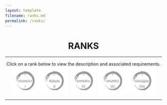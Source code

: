 ```yaml
---
layout: template
filename: ranks.md
permalink: /ranks/
---
```

<center> <h1> RANKS </h1> </center>
<hr>

<center>
Click on a rank below to view the description and associated requirements.<br>
 
<img id="studentrank" onclick="clickstudent();" src="/OSINTStudentLogo2.svg" width="90" height="90" onmouseover="hoverstudentrank();" onmouseout="unhoverstudentrank();"  alt="Student"/> 

<img id="roninrank" onclick="clickronin();"   src="/OSINTRONINLogo2.svg" width="90" height="90" onmouseover="hoverroninrank();" onmouseout="unhoverroninrank();" alt="Ronin"/>

<img id="samurairank" onclick="clicksamurai();" src="/OSINTSamuraiLogo2.svg" width="90" height="90" onmouseover="hoversamurairank();" onmouseout="unhoversamurairank();" alt="Samurai"/>

<img id="daimyorank" onclick="clickdaimyo();" src="/OSINTDaimyoLogo2.svg" width="90" height="90" onmouseover="hoverdaimyorank();" onmouseout="unhoverdaimyorank();" alt="Daimyo"/>

<img id="shogunrank" onclick="clickshogun();" src="/OSINTShogunLogo2.svg" width="90" height="90" onmouseover="hovershogunrank();" onmouseout="unhovershogunrank();" alt="Shogun"/>
</center>
<hr>

<div id="chosenrank"> </div>

<script>
 
 var count = 0;
 
function hoverstudentrank() 
{
  document.getElementById("studentrank").src = "/OSINTStudentLogo.svg";
}

function unhoverstudentrank() 
{
   if (count!=1) 
   {
    document.getElementById("studentrank").src = "/OSINTStudentLogo2.svg";
   } 
}

function hoverroninrank() 
{
  document.getElementById("roninrank").src = "/OSINTRONINLogo.svg";
}

function unhoverroninrank() 
{
   if (count!=2) 
   {
    document.getElementById("roninrank").src = "/OSINTRONINLogo2.svg";
   } 
}

function hoversamurairank() 
{
  document.getElementById("samurairank").src = "/OSINTSamuraiLogo.svg";
}

function unhoversamurairank() 
{
   if (count!=3) 
   {
    document.getElementById("samurairank").src = "/OSINTSamuraiLogo2.svg";
   } 
}

function hoverdaimyorank() 
{
  document.getElementById("daimyorank").src = "/OSINTDaimyoLogo.svg";
}

function unhoverdaimyorank() 
{
   if (count!=4) 
   {
    document.getElementById("daimyorank").src = "/OSINTDaimyoLogo2.svg";
   } 
}

function hovershogunrank() 
{
  document.getElementById("shogunrank").src = "/OSINTShogunLogo.svg";
}

function unhovershogunrank() 
{
   if (count!=5) 
   {
    document.getElementById("shogunrank").src = "/OSINTShogunLogo2.svg";
   } 
}

function clickstudent()
 {
  count = 1;
 
  document.getElementById("chosenrank").innerHTML =`<h3>Rank Description</h3>Student is the first rank on your journey to becoming a better OSINT practitioner. Users in this level should be somewhat familiar with OSINT terms and methodology, if not, they are highly recommended to do research either on their own or via the Resources link to the left. At this level, users are being introduced to the different categories of challenges that are designed to strengthen their OSINT skills, particularly writing, verbal communication, and investigation. There is no minimum amount of time required before obtaining this rank.<br><br>

In order to obtain this rank, you must submit a rank up <a href="https://www.osintdojo.com/rankuprequest/">request</a> to the OSINT Dojo with proof that you have completed all of the Rank Requirements listed below. You may use any previously completed work to meet the challenge requirements for this rank. <br> <br>

<h3>Rank Requirements</h3>
<b>1:</b> Participate in an OSINT CTF<br>
<b>2:</b> Attempt 2 OSINT challenges or quizzes of any kind<br>
<b>3:</b> Create and share a 2-minute video showcasing the steps you took to solve a previous OSINT challenge<br>
<b>4:</b> Write and publish an article, tweet, or blog post of at least 250 words showcasing steps you took to solve a previous OSINT challenge<br>
<b>5:</b> Introduce yourself to the OSINT community and let others know you are ready to learn by including the hashtag #OSINTDOJO`

  document.getElementById("studentrank").src = "/OSINTStudentLogo.svg";
  document.getElementById("roninrank").src = "/OSINTRONINLogo2.svg";
  document.getElementById("samurairank").src = "/OSINTSamuraiLogo2.svg";
  document.getElementById("daimyorank").src = "/OSINTDaimyoLogo2.svg";
  document.getElementById("shogunrank").src = "/OSINTShogunLogo2.svg";  
 }
 
 function clickronin()
 {
 
   count = 2;
   document.getElementById("chosenrank").innerHTML =`<h3>Rank Description</h3>Ronin is the second level within the OSINT Dojo. Those performing at the Ronin rank should be familiar with basic OSINT techniques and terms, and should be comfortable with searching for solutions to anything that they do not immediately understand. Users in this level will see their challenges increase in difficulty and they will be expected to perform at a slightly higher level than they did in the Student rank. Similar to the Student rank, challenges in the Ronin level heavily revolve around performing simple OSINT challenges and then using that experience to provide video or written products. Users must spend a minimum of 1 month in the Student level before applying for the Ronin rank.<br><br>

In order to obtain this rank, you must submit a rank up <a href="https://www.osintdojo.com/rankuprequest/">request</a> to the OSINT Dojo with proof that you have completed all of the Rank Requirements listed below. You may only use work completed while holding the Student level to meet the challenge requirements for this rank.<br> <br>

<h3>Rank Requirements</h3>
<b>1:</b> Rank in the top 75% of competitors or teams in an OSINT CTF<br>
<b>2:</b> Attempt 1 non-Geolocation-Based OSINT quiz<br>
<b>3:</b> Create and share a 2-minute video showcasing any OSINT topic or technique<br>
<b>4:</b> Write and publish an article, tweet, or blog post of at least 250 words showcasing steps you took to solve a previous OSINT quiz<br>
<b>5:</b> Find a new or recent OSINT article, technique, code repository, etc and share it with the OSINT Dojo community so we can add it to our resources list`

  document.getElementById("studentrank").src = "/OSINTStudentLogo2.svg";
  document.getElementById("roninrank").src = "/OSINTRONINLogo.svg";
  document.getElementById("samurairank").src = "/OSINTSamuraiLogo2.svg";
  document.getElementById("daimyorank").src = "/OSINTDaimyoLogo2.svg";
  document.getElementById("shogunrank").src = "/OSINTShogunLogo2.svg";
 }
 
 function clicksamurai()
 {
 
  count = 3;
   
  document.getElementById("chosenrank").innerHTML =`<h3>Rank Description</h3>The third rank in the OSINT Dojo is Samurai. Users at this level should be familiar with many OSINT techniques, methodologies, and platforms, and may even already have a specialization in one or more areas. Those that reach this level will continue to hone their OSINT skills introduced in the Student and Ronin stages, while simultaneously reducing their reliance on OSINT challenges as prompts for video or writing challenges. Users are also expected to judge or provide some other form of volunteer assistance for an OSINT CTF to gain experience and learn how others perform the same OSINT tasks, though often using different techniques and methodologies. Users must spend a minimum of 2 months in the Ronin level before applying for the Samurai rank.<br><br>

In order to obtain this rank, you must submit a rank up <a href="https://www.osintdojo.com/rankuprequest/">request</a> to the OSINT Dojo with proof that you have completed all of the Rank Requirements listed below. You may only use work completed while holding the Ronin level to meet the challenge requirements for this rank.<br> <br>

<h3>Rank Requirements</h3>
<b>1:</b> Rank in the top 50% of competitors or teams in an OSINT CTF<br>
<b>2:</b> Be the first to successfully answer one OSINT quiz of any type<br>
<b>3:</b> Create and share a 4-minute video showcasing an OSINT technique or demonstration unrelated to an OSINT quizbr>
<b>4:</b> Write and publish an article, tweet, or blog post of at least 500 words showcasing steps you took to solve a previous OSINT quiz<br>
<b>5:</b> Judge, or otherwise work as staff for an OSINT CTF`

  document.getElementById("studentrank").src = "/OSINTStudentLogo2.svg";
  document.getElementById("roninrank").src = "/OSINTRONINLogo2.svg";
  document.getElementById("samurairank").src = "/OSINTSamuraiLogo.svg";
  document.getElementById("daimyorank").src = "/OSINTDaimyoLogo2.svg";
  document.getElementById("shogunrank").src = "/OSINTShogunLogo2.svg";
 }
 
 function clickdaimyo()
 {
 
  count = 4;
  document.getElementById("chosenrank").innerHTML =`<h3>Rank Description</h3>Daimyo is the fourth rank in the OSINT Dojo, and the first of the two senior ranks. Users at this level should no longer rely on simple OSINT challenges as a prompt for video or writing challenges, and instead should be looking to share their expertise with others. As part of this requirement, those applying for the Daimyo level are also required to provide some form of mentorship to another OSINT Dojo member at a rank below their own. A Daimyo also should have obtained enough experience to be able to provide commentary, answer questions, or otherwise hold a conversation regarding OSINT in a podcast, webcast, or similar setting. Users must spend a minimum of 4 months in the Samurai level before applying for the Daimyo rank.<br><br>

In order to obtain this rank, you must submit a rank up <a href="https://www.osintdojo.com/rankuprequest/">request</a> to the OSINT Dojo with proof that you have completed all of the Rank Requirements listed below. You may only use work completed while holding the Samurai level to meet the challenge requirements for this rank.<br> <br>

<h3>Rank Requirements</h3>
<b>1:</b> Rank in the top 25% of competitors or teams in an OSINT CTF<br>
<b>2:</b> Be the first to successful answer a non-geolocation OSINT challenge<br>
<b>3:</b> Speak as a guest regarding OSINT on a podcast, webcast, or similar<br>
<b>4:</b> Write and publish one OSINT related article, not related to an OSINT challenge that contains at least 500 words<br>
<b>5:</b> Provide mentorship to another OSINT Dojo member of a lower rank`

  document.getElementById("studentrank").src = "/OSINTStudentLogo2.svg";
  document.getElementById("roninrank").src = "/OSINTRONINLogo2.svg";
  document.getElementById("samurairank").src = "/OSINTSamuraiLogo2.svg";
  document.getElementById("daimyorank").src = "/OSINTDaimyoLogo.svg";
  document.getElementById("shogunrank").src = "/OSINTShogunLogo2.svg";
 }
 
 function clickshogun()
 {
 
  count = 5;
  
document.getElementById("chosenrank").innerHTML =`<h3>Rank Description</h3>Shogun is the most senior rank in the traditional path of the OSINT Dojo. Users obtaining this level will have likely already made a significant impact on the OSINT community. At the Shogun level, users are expected to continue to hone their skills by attempting more difficult challenges and placing higher up in the list of competitors in OSINT CTFs. Those achieving the Shogun level should also have a strong enough technical understanding of several OSINT techniques or methodologies to be able to give a related talk at a virtual or in-person conference as well as create or contribute to an OSINT project at a technical level. Users must spend a minimum of 6 months in the Daimyo level before applying for the Shogun rank.<br><br>

In order to obtain this rank, you must submit a rank up <a href="https://www.osintdojo.com/rankuprequest/">request</a> to the OSINT Dojo with proof that you have completed all of the Rank Requirements listed below. You may only use work completed while holding the Daimyo level to meet the challenge requirements for this rank.<br> <br>

<h3>Rank Requirements</h3>
<b>1:</b> Rank in the top 10% of competitors or teams in an OSINT CTF<br>
<b>2:</b> Complete one of Sector35's OSINT quizzes<br>
<b>3:</b> Give an OSINT related presentation at a virtual or in person conference<br>
<b>4:</b> Write and publish one OSINT related article, not related to an OSINT challenge that contains at least 1000 words<br>
<b>5:</b> Create a new, or contribute to an existing, OSINT tool, project, or code repository`

  document.getElementById("studentrank").src = "/OSINTStudentLogo2.svg";
  document.getElementById("roninrank").src = "/OSINTRONINLogo2.svg";
  document.getElementById("samurairank").src = "/OSINTSamuraiLogo2.svg";
  document.getElementById("daimyorank").src = "/OSINTDaimyoLogo2.svg";
  document.getElementById("shogunrank").src = "/OSINTShogunLogo.svg";
 }
            
</script>

